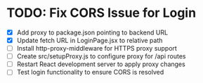 # TODO: Fix CORS Issue for Login

- [x] Add proxy to package.json pointing to backend URL
- [x] Update fetch URL in LoginPage.jsx to relative path
- [ ] Install http-proxy-middleware for HTTPS proxy support
- [ ] Create src/setupProxy.js to configure proxy for /api routes
- [ ] Restart React development server to apply proxy changes
- [ ] Test login functionality to ensure CORS is resolved
